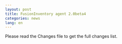 ```yaml
---
layout: post
title: FusionInventory agent 2.0beta4
categories: news
lang: en
---
```


Please read the Changes file to get the full changes list.
